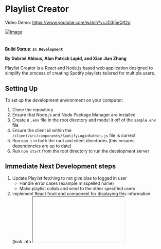 # Playlist Creator

Video Demo: https://www.youtube.com/watch?v=JD3j5eQjf2o

[![image](https://user-images.githubusercontent.com/53315150/163699018-424fffea-f735-4968-a0c9-bff0b1db0ded.png)](https://www.youtube.com/watch?v=JD3j5eQjf2o)


#

**Build Status: `In Development`**

**By Gabriel Aldous, Alan Patrick Lapid, and Xian Jian Zhang**

Playlist Creator is a React and Node.js based web application designed to
simplify the process of creating Spotify playlists tailored for multiple
users.

## Setting Up

To set up the development environment on your computer:
1. Clone the repository
2. Ensure that Node.js and Node Package Manager are installed
3. Create a `.env` file in the root directory and model it off of the `sample.env` file
4. Ensure the client id within the `/client/src/components/SpotifyLoginButton.js` file is correct
5. Run `npm i` in both the root and client directories (this ensures dependencies are up to date)
6. Run `npm start` from the root directory to run the development server

## Immediate Next Development steps

1. Update Playlist fetching to not give bias to logged in user
    - Handle error cases (example misspelled name)
    - Make playlist collab and send to the other specified users
2. Implement React front end component for displaying this information (look into <iframe> for Spotify player)
3. CSS updates
4. Change User Select page to options page (with extra stuff)
5. Plan video ideas

## Planned Features

- Ability to create a playlist based on music tastes of multiple users
- Ability to create a playlist based on a set of genres
- Ability to create a playlist based on other chosen playlists
- Ability to create a playlist based on a set of albums
- Set custom playlist image, share playlist with other users, and set custom playlist description

## Development Issues / Next Steps

1. Finalize the OAuth2 authentication flow and refresh token flow
2. Create React UI & webpage for playlist preview & editing
3. Create React UI & webpage for confirmation of playlist creation
4. Create React UI for landing page
5. Finalize SpotifyAPI JavaScript object for easy function calls
6. Create data structure and algorithms for assigning track priorities by frequency and other factors
